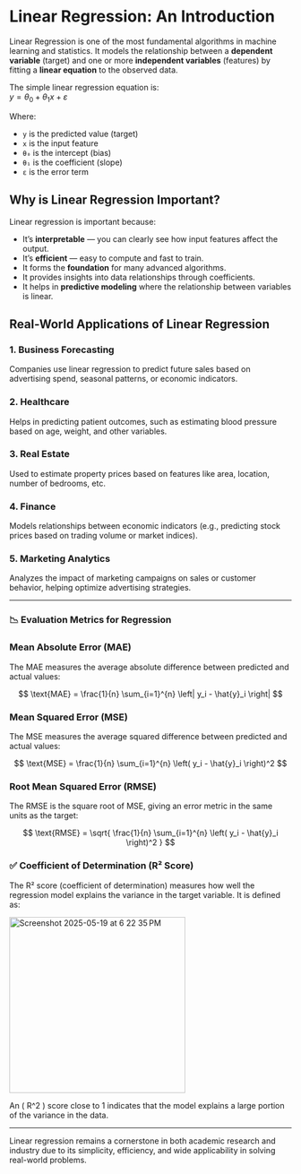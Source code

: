 # Linear Regression: An Introduction

Linear Regression is one of the most fundamental algorithms in machine learning and statistics. It models the relationship between a **dependent variable** (target) and one or more **independent variables** (features) by fitting a **linear equation** to the observed data.

The simple linear regression equation is:  
$y = \theta_0 + \theta_1 x + \varepsilon$

Where:
- `y` is the predicted value (target)
- `x` is the input feature
- `θ₀` is the intercept (bias)
- `θ₁` is the coefficient (slope)
- `ε` is the error term

## Why is Linear Regression Important?

Linear regression is important because:
- It’s **interpretable** — you can clearly see how input features affect the output.
- It’s **efficient** — easy to compute and fast to train.
- It forms the **foundation** for many advanced algorithms.
- It provides insights into data relationships through coefficients.
- It helps in **predictive modeling** where the relationship between variables is linear.

## Real-World Applications of Linear Regression

### 1. **Business Forecasting**
Companies use linear regression to predict future sales based on advertising spend, seasonal patterns, or economic indicators.

### 2. **Healthcare**
Helps in predicting patient outcomes, such as estimating blood pressure based on age, weight, and other variables.

### 3. **Real Estate**
Used to estimate property prices based on features like area, location, number of bedrooms, etc.

### 4. **Finance**
Models relationships between economic indicators (e.g., predicting stock prices based on trading volume or market indices).

### 5. **Marketing Analytics**
Analyzes the impact of marketing campaigns on sales or customer behavior, helping optimize advertising strategies.

---
### 📉 Evaluation Metrics for Regression

### Mean Absolute Error (MAE)
The MAE measures the average absolute difference between predicted and actual values:

$$
\text{MAE} = \frac{1}{n} \sum_{i=1}^{n} \left| y_i - \hat{y}_i \right|
$$

### Mean Squared Error (MSE)
The MSE measures the average squared difference between predicted and actual values:

$$
\text{MSE} = \frac{1}{n} \sum_{i=1}^{n} \left( y_i - \hat{y}_i \right)^2
$$

### Root Mean Squared Error (RMSE)
The RMSE is the square root of MSE, giving an error metric in the same units as the target:

$$
\text{RMSE} = \sqrt{ \frac{1}{n} \sum_{i=1}^{n} \left( y_i - \hat{y}_i \right)^2 }
$$

### ✅ Coefficient of Determination (R² Score)

The R² score (coefficient of determination) measures how well the regression model explains the variance in the target variable. It is defined as:

<img width="314" alt="Screenshot 2025-05-19 at 6 22 35 PM" src="https://github.com/user-attachments/assets/835901d4-fccd-444d-869d-695fe05c2afe" />

An \( R^2 \) score close to 1 indicates that the model explains a large portion of the variance in the data.

---
Linear regression remains a cornerstone in both academic research and industry due to its simplicity, efficiency, and wide applicability in solving real-world problems.

